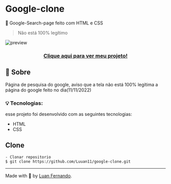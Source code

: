 # Google-clone

📜 Google-Search-page feito com HTML e CSS
>Não está 100% legítimo

![preview](https://user-images.githubusercontent.com/79935555/201451197-800de4f4-1d06-47b8-973d-73991967b258.png)

### <p align="center"> <a href="https://luuan11.github.io/google-clone/">Clique aqui para ver meu projeto!</a> </p>

## 💬 Sobre
Página de pesquisa do google, aviso que a tela não está 100% legítima a página do google
feito no dia(11/11/2022)

### 💡 Tecnologias:

esse projeto foi desenvolvido com as seguintes tecnologias:

- HTML
- CSS

## Clone

    - Clonar repositorio 
    $ git clone https://github.com/Luuan11/google-clone.git

---
Made with 💜 by [Luan Fernando](https://www.linkedin.com/in/luan-fernando/).
